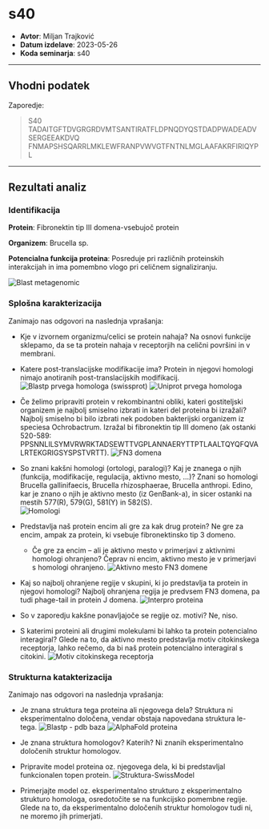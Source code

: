 # s40

- **Avtor**: Miljan Trajković
- **Datum izdelave**: 2023-05-26
- **Koda seminarja**: s40

---
## Vhodni podatek

Zaporedje:
>S40
TADAITGFTDVGRGRDVMTSANTIRATFLDPNQDYQSTDADPWADEADVSERGEEAKDVQ
FNMAPSHSQARRLMKLEWFRANPVWVGTFNTNLMGLAAFAKRFIRIQYPL

---
## Rezultati analiz

### Identifikacija

**Protein**: Fibronektin tip III domena-vsebujoč protein

**Organizem**: Brucella sp.

**Potencialna funkcija proteina**: Posreduje pri različnih proteinskih interakcijah in ima pomembno vlogo pri celičnem signaliziranju.

![Blast metagenomic](s40-blastp_metagenomic.png)

### Splošna karakterizacija
Zanimajo nas odgovori na naslednja vprašanja:

- Kje v izvornem organizmu/celici se protein nahaja?
Na osnovi funkcije sklepamo, da se ta protein nahaja v receptorjih na celični površini in v membrani.

- Katere post-translacijske modifikacije ima?
Protein in njegovi homologi nimajo anotiranih post-translacijskih modifikacij.
![Blastp prvega homologa (swissprot)](s40-blastp_swissprot_homologa.png)
![Uniprot prvega homologa](s40-uniprot_homolog.png)

- Če želimo pripraviti protein v rekombinantni obliki, kateri gostiteljski organizem je najbolj smiselno izbrati in kateri del proteina bi izražali?
Najbolj smiselno bi bilo izbrati nek podoben bakterijski organizem iz speciesa Ochrobactrum. Izražal bi fibronektin tip III domeno (ak ostanki 520-589: PPSNNLILSYMVRWRKTADSEWTTVGPLANNAERYTTPTLAALTQYQFQVALRTEKGRIGSYSPSTVRTT).
![FN3 domena](s40-FN3_regija)

- So znani kakšni homologi (ortologi, paralogi)? Kaj je znanega o njih (funkcija, modifikacije, regulacija, aktivno mesto, ...)?
Znani so homologi Brucella gallinifaecis, Brucella rhizosphaerae, Brucella anthropi. Edino, kar je znano o njih je aktivno mesto (iz GenBank-a), in sicer ostanki na mestih 577(R), 579(G), 581(Y) in 582(S).  
![Homologi](s40-homologni_zadetki_proteina.png)

- Predstavlja naš protein encim ali gre za kak drug protein?
Ne gre za encim, ampak za protein, ki vsebuje fibronektinsko tip 3 domeno.
  - Če gre za encim – ali je aktivno mesto v primerjavi z aktivnimi homologi ohranjeno?
  Čeprav ni encim, aktivno mesto je v primerjavi s homologi ohranjeno.
![Aktivno mesto FN3 domene](s40-aktivno_mesto_FN3_domene.png)
  
- Kaj so najbolj ohranjene regije v skupini, ki jo predstavlja ta protein in njegovi homologi?
Najbolj ohranjena regija je predvsem FN3 domena, pa tudi phage-tail in protein J domena.
![Interpro proteina](s40-interpro_proteina.png)

- So v zaporedju kakšne ponavljajoče se regije oz. motivi?
Ne, niso.

- S katerimi proteini ali drugimi molekulami bi lahko ta protein potencialno interagiral?
Glede na to, da aktivno mesto predstavlja motiv citokinskega receptorja, lahko rečemo, da bi naš protein potencialno interagiral s citokini.
![Motiv citokinskega receptorja](s40-aktivno_mesto_FN3_domene.png)


### Strukturna katakterizacija
Zanimajo nas odgovori na naslednja vprašanja:

- Je znana struktura tega proteina ali njegovega dela?
Struktura ni eksperimentalno določena, vendar obstaja napovedana struktura le-tega.
![Blastp - pdb baza](s40-blastp_pdb.png)
![AlphaFold proteina](s40-alphafold_proteina.png)

- Je znana struktura homologov? Katerih?
Ni znanih eksperimentalno določenih struktur homologov.

- Pripravite model proteina oz. njegovega dela, ki bi predstavljal funkcionalen topen protein.
![Struktura-SwissModel](s40-swissmodel_proteina.png)

- Primerjajte model oz. eksperimentalno strukturo z eksperimentalno strukturo homologa, osredotočite se na funkcijsko pomembne regije.
Glede na to, da eksperimentalno določenih struktur homologov tudi ni, ne moremo jih primerjati.
